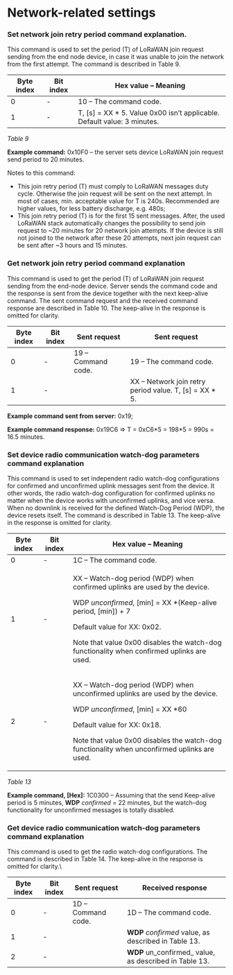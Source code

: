 # Network-related settings

### **Set network join retry period command explanation.**

This command is used to set the period (T) of LoRaWAN join request sending from the end node device, in case it was unable to join the network from the first attempt. The command is described in Table 9.

| **Byte index** | **Bit index** | **Hex value – Meaning**                                                   |
| -------------- | ------------- | ------------------------------------------------------------------------- |
| 0              | -             | 10 – The command code.                                                    |
| 1              | -             | T, \[s] = XX \* 5. Value 0x00 isn’t applicable. Default value: 3 minutes. |

_Table 9_

**Example command:** 0x10F0 – the server sets device LoRaWAN join request send period to 20 minutes.

&#x20;Notes to this command:

* This join retry period (T) must comply to LoRaWAN messages duty cycle. Otherwise the join request will be sent on the next attempt. In most of cases, min. acceptable value for T is 240s. Recommended are higher values, for less battery discharge, e.g. 480s;
* This join retry period (T) is for the first 15 sent messages. After, the used LoRaWAN stack automatically changes the possibility to send join request to \~20 minutes for 20 network join attempts. If the device is still not joined to the network after these 20 attempts, next join request can be sent after \~3 hours and 15 minutes.

### **Get network join retry period command explanation**

This command is used to get the period (T) of LoRaWAN join request sending from the end-node device. Server sends the command code and the response is sent from the device together with the next keep-alive command. The sent command request and the received command response are described in Table 10. The keep-alive in the response is omitted for clarity.

| **Byte index** | **Bit index** | **Sent request**   | **Sent request**                                         |
| -------------- | ------------- | ------------------ | -------------------------------------------------------- |
| 0              | -             | 19 – Command code. | 19 – The command code.                                   |
| 1              | -             |                    | XX – Network join retry period value. T, \[s] = XX \* 5. |

**Example command sent from server:** 0x19;

**Example command response:** 0x19C6 => T = 0xC6\*5 = 198\*5 = 990s = 16.5 minutes.

### **Set device radio communication watch-dog parameters command  explanation**

This command is used to set independent radio watch-dog configurations for confirmed and unconfirmed uplink messages sent from the device. It other words, the radio watch-dog configuration for confirmed uplinks no matter when the device works with unconfirmed uplinks, and vice versa. When no downlink is received for the defined Watch-Dog Period (WDP), the device resets itself. The command is described in Table 13. The keep-alive in the response is omitted for clarity.

| **Byte index** | **Bit index** | **Hex value – Meaning**                                                                                                                                                                                                                                                                         |
| -------------- | ------------- | ----------------------------------------------------------------------------------------------------------------------------------------------------------------------------------------------------------------------------------------------------------------------------------------------- |
| 0              | -             | 1C – The command code.                                                                                                                                                                                                                                                                          |
| 1              | -             | <p>XX – Watch-dog period (WDP) when confirmed uplinks are used by the device.</p><p>WDP <em>unconfirmed</em>, [min] = XX *(Keep-alive period, [min]) + 7</p><p>Default value for XX: 0x02.</p><p>Note that value 0x00 disables the watch-dog functionality when confirmed uplinks are used.</p> |
| 2              | -             | <p>XX – Watch-dog period (WDP) when unconfirmed uplinks are used by the device. </p><p>WDP <em>unconfirmed</em>, [min] = XX *60</p><p>Default value for XX: 0x18.</p><p>Note that value 0x00 disables the watch-dog functionality when unconfirmed uplinks are used.</p>                        |

_Table 13_

**Example command, \[Hex]:** 1C0300 – Assuming that the send Keep-alive period is 5 minutes, **WDP** _confirmed_ = 22 minutes, but the watch-dog functionality for unconfirmed messages is totally disabled.

### **Get device radio communication watch-dog parameters command  explanation**

This command is used to get the radio watch-dog configurations. The command is described in Table 14. The keep-alive in the response is omitted for clarity.\


| **Byte index** | **Bit index** | **Sent request**   | **Received response**                                  |
| -------------- | ------------- | ------------------ | ------------------------------------------------------ |
| 0              | -             | 1D – Command code. | 1D – The command code.                                 |
| 1              | -             |                    | **WDP** _confirmed_ value, as described in Table 13.   |
| 2              | -             |                    | **WDP** un_confirmed_ value, as described in Table 13. |
